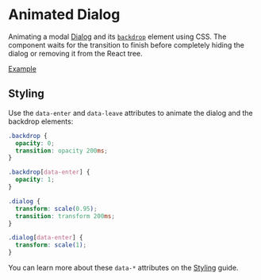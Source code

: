 # Animated Dialog

<p data-description>
  Animating a modal <a href="/components/dialog">Dialog</a> and its <a href="/apis/dialog#backdrop"><code>backdrop</code></a> element using CSS. The component waits for the transition to finish before completely hiding the dialog or removing it from the React tree.
</p>

<a href="./index.tsx" data-playground>Example</a>

## Styling

Use the `data-enter` and `data-leave` attributes to animate the dialog and the backdrop elements:

```css
.backdrop {
  opacity: 0;
  transition: opacity 200ms;
}

.backdrop[data-enter] {
  opacity: 1;
}

.dialog {
  transform: scale(0.95);
  transition: transform 200ms;
}

.dialog[data-enter] {
  transform: scale(1);
}
```

You can learn more about these `data-*` attributes on the [Styling](/guide/styling) guide.
